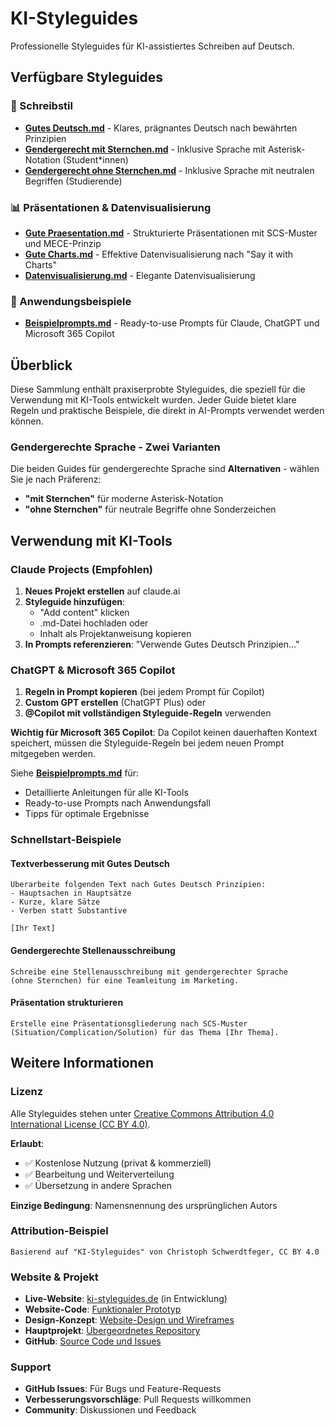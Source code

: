 # KI-Styleguides

Professionelle Styleguides für KI-assistiertes Schreiben auf Deutsch.

## Verfügbare Styleguides

### 📝 Schreibstil
- **[Gutes Deutsch.md](Gutes%20Deutsch.md)** - Klares, prägnantes Deutsch nach bewährten Prinzipien
- **[Gendergerecht mit Sternchen.md](Gendergerecht%20mit%20Sternchen.md)** - Inklusive Sprache mit Asterisk-Notation (Student*innen)
- **[Gendergerecht ohne Sternchen.md](Gendergerecht%20ohne%20Sternchen.md)** - Inklusive Sprache mit neutralen Begriffen (Studierende)

### 📊 Präsentationen & Datenvisualisierung
- **[Gute Praesentation.md](Gute%20Praesentation.md)** - Strukturierte Präsentationen mit SCS-Muster und MECE-Prinzip
- **[Gute Charts.md](Gute%20Charts.md)** - Effektive Datenvisualisierung nach "Say it with Charts"
- **[Datenvisualisierung.md](Datenvisualisierung.md)** - Elegante Datenvisualisierung

### 🤖 Anwendungsbeispiele
- **[Beispielprompts.md](Beispielprompts.md)** - Ready-to-use Prompts für Claude, ChatGPT und Microsoft 365 Copilot

## Überblick

Diese Sammlung enthält praxiserprobte Styleguides, die speziell für die Verwendung mit KI-Tools entwickelt wurden. Jeder Guide bietet klare Regeln und praktische Beispiele, die direkt in AI-Prompts verwendet werden können.

### Gendergerechte Sprache - Zwei Varianten

Die beiden Guides für gendergerechte Sprache sind **Alternativen** - wählen Sie je nach Präferenz:
- **"mit Sternchen"** für moderne Asterisk-Notation
- **"ohne Sternchen"** für neutrale Begriffe ohne Sonderzeichen

## Verwendung mit KI-Tools

### Claude Projects (Empfohlen)
1. **Neues Projekt erstellen** auf claude.ai
2. **Styleguide hinzufügen**:
   - "Add content" klicken
   - .md-Datei hochladen oder
   - Inhalt als Projektanweisung kopieren
3. **In Prompts referenzieren**: "Verwende Gutes Deutsch Prinzipien..."

### ChatGPT & Microsoft 365 Copilot
1. **Regeln in Prompt kopieren** (bei jedem Prompt für Copilot)
2. **Custom GPT erstellen** (ChatGPT Plus) oder  
3. **@Copilot mit vollständigen Styleguide-Regeln** verwenden

**Wichtig für Microsoft 365 Copilot**: Da Copilot keinen dauerhaften Kontext speichert, müssen die Styleguide-Regeln bei jedem neuen Prompt mitgegeben werden.

Siehe **[Beispielprompts.md](Beispielprompts.md)** für:
- Detaillierte Anleitungen für alle KI-Tools
- Ready-to-use Prompts nach Anwendungsfall
- Tipps für optimale Ergebnisse

### Schnellstart-Beispiele

#### Textverbesserung mit Gutes Deutsch
```
Überarbeite folgenden Text nach Gutes Deutsch Prinzipien:
- Hauptsachen in Hauptsätze
- Kurze, klare Sätze
- Verben statt Substantive

[Ihr Text]
```

#### Gendergerechte Stellenausschreibung
```
Schreibe eine Stellenausschreibung mit gendergerechter Sprache 
(ohne Sternchen) für eine Teamleitung im Marketing.
```

#### Präsentation strukturieren
```
Erstelle eine Präsentationsgliederung nach SCS-Muster 
(Situation/Complication/Solution) für das Thema [Ihr Thema].
```

## Weitere Informationen

### Lizenz
Alle Styleguides stehen unter [Creative Commons Attribution 4.0 International License (CC BY 4.0)](LICENSE).

**Erlaubt**:
- ✅ Kostenlose Nutzung (privat & kommerziell)
- ✅ Bearbeitung und Weiterverteilung
- ✅ Übersetzung in andere Sprachen

**Einzige Bedingung**: Namensnennung des ursprünglichen Autors

### Attribution-Beispiel
```
Basierend auf "KI-Styleguides" von Christoph Schwerdtfeger, CC BY 4.0
```

### Website & Projekt
- **Live-Website**: [ki-styleguides.de](https://ki-styleguides.netlify.app) (in Entwicklung)
- **Website-Code**: [Funktionaler Prototyp](../Website%20Code/ki-styleguides-website/)
- **Design-Konzept**: [Website-Design und Wireframes](../Website%20Design/)
- **Hauptprojekt**: [Übergeordnetes Repository](../README.md)
- **GitHub**: [Source Code und Issues](https://github.com/cschwerdtfeger/ki-styleguides)

### Support
- **GitHub Issues**: Für Bugs und Feature-Requests
- **Verbesserungsvorschläge**: Pull Requests willkommen
- **Community**: Diskussionen und Feedback